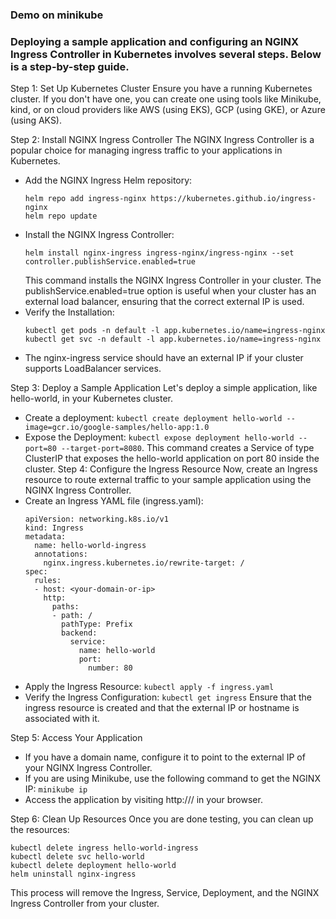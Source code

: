 ### Demo on minikube

### Deploying a sample application and configuring an NGINX Ingress Controller in Kubernetes involves several steps. Below is a step-by-step guide.

Step 1: Set Up Kubernetes Cluster
Ensure you have a running Kubernetes cluster. If you don't have one, you can create one using tools like Minikube, kind, or on cloud providers like AWS (using EKS), GCP (using GKE), or Azure (using AKS).

Step 2: Install NGINX Ingress Controller
The NGINX Ingress Controller is a popular choice for managing ingress traffic to your applications in Kubernetes.

  - Add the NGINX Ingress Helm repository:
    ```
    helm repo add ingress-nginx https://kubernetes.github.io/ingress-nginx
    helm repo update
    ```
  - Install the NGINX Ingress Controller:
    ```
    helm install nginx-ingress ingress-nginx/ingress-nginx --set controller.publishService.enabled=true
    ```
    This command installs the NGINX Ingress Controller in your cluster. The publishService.enabled=true option is useful when your cluster has an external load balancer, ensuring that the correct external IP is used.
  - Verify the Installation:
    ```
    kubectl get pods -n default -l app.kubernetes.io/name=ingress-nginx
    kubectl get svc -n default -l app.kubernetes.io/name=ingress-nginx
    ```
  - The nginx-ingress service should have an external IP if your cluster supports LoadBalancer services.

Step 3: Deploy a Sample Application
Let's deploy a simple application, like hello-world, in your Kubernetes cluster.
  - Create a deployment: ```kubectl create deployment hello-world --image=gcr.io/google-samples/hello-app:1.0```
  - Expose the Deployment: ```kubectl expose deployment hello-world --port=80 --target-port=8080```.
    This command creates a Service of type ClusterIP that exposes the hello-world application on port 80 inside the cluster.
Step 4: Configure the Ingress Resource
Now, create an Ingress resource to route external traffic to your sample application using the NGINX Ingress Controller.
  - Create an Ingress YAML file (ingress.yaml):
    ```
    apiVersion: networking.k8s.io/v1
    kind: Ingress
    metadata:
      name: hello-world-ingress
      annotations:
        nginx.ingress.kubernetes.io/rewrite-target: /
    spec:
      rules:
      - host: <your-domain-or-ip>
        http:
          paths:
          - path: /
            pathType: Prefix
            backend:
              service:
                name: hello-world
                port:
                  number: 80
    ```
  - Apply the Ingress Resource: ```kubectl apply -f ingress.yaml```
  - Verify the Ingress Configuration: ```kubectl get ingress```
    Ensure that the ingress resource is created and that the external IP or hostname is associated with it.

Step 5: Access Your Application
  - If you have a domain name, configure it to point to the external IP of your NGINX Ingress Controller.
  - If you are using Minikube, use the following command to get the NGINX IP: ```minikube ip```
  - Access the application by visiting http://<your-domain-or-ip>/ in your browser.

Step 6: Clean Up Resources
Once you are done testing, you can clean up the resources:
```
kubectl delete ingress hello-world-ingress
kubectl delete svc hello-world
kubectl delete deployment hello-world
helm uninstall nginx-ingress
```
This process will remove the Ingress, Service, Deployment, and the NGINX Ingress Controller from your cluster.


 


